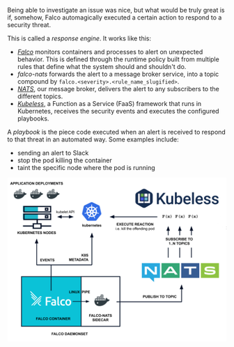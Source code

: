 Being able to investigate an issue was nice, but what would be truly great is if, somehow, Falco automagically executed a certain action to respond to a security threat.

This is called a _response engine_. It works like this:

- _[Falco](https://falco.org/)_ monitors containers and processes to alert on unexpected behavior. This is defined through the runtime policy built from multiple rules that define what the system should and shouldn't do.
- _falco-nats_ forwards the alert to a message broker service, into a topic compound by `falco.<severity>.<rule_name_slugified>`.
- _[NATS](https://nats.io/)_, our message broker, delivers the alert to any subscribers to the different topics.
- _[Kubeless](https://kubeless.io/)_, a Function as a Service (FaaS) framework that runs in Kubernetes, receives the security events and executes the configured playbooks.

A _playbook_ is the piece code executed when an alert is received to respond to that threat in an automated way. Some examples include:

- sending an alert to Slack
- stop the pod killing the container
- taint the specific node where the pod is running

![Diagram](assets/01_diagram.png)
